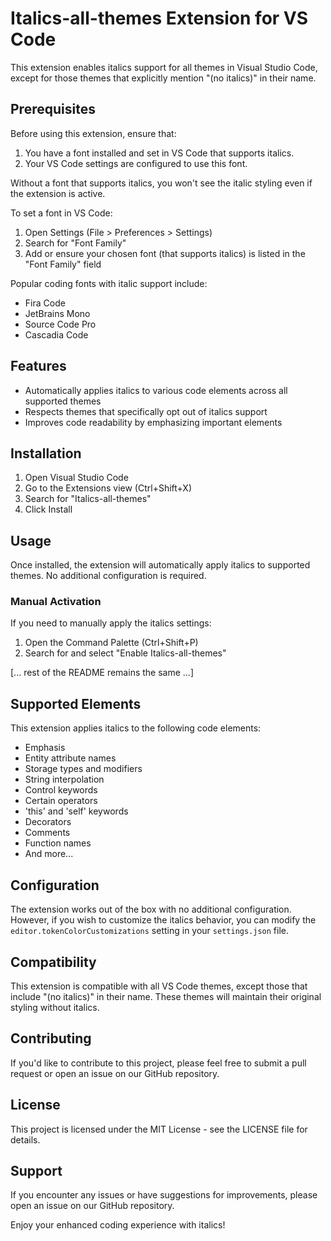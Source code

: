 # Italics-all-themes Extension for VS Code

This extension enables italics support for all themes in Visual Studio Code, except for those themes that explicitly mention "(no italics)" in their name.

## Prerequisites

Before using this extension, ensure that:

1. You have a font installed and set in VS Code that supports italics.
2. Your VS Code settings are configured to use this font.

Without a font that supports italics, you won't see the italic styling even if the extension is active.

To set a font in VS Code:

1. Open Settings (File > Preferences > Settings)
2. Search for "Font Family"
3. Add or ensure your chosen font (that supports italics) is listed in the "Font Family" field

Popular coding fonts with italic support include:

- Fira Code
- JetBrains Mono
- Source Code Pro
- Cascadia Code

## Features

- Automatically applies italics to various code elements across all supported themes
- Respects themes that specifically opt out of italics support
- Improves code readability by emphasizing important elements

## Installation

1. Open Visual Studio Code
2. Go to the Extensions view (Ctrl+Shift+X)
3. Search for "Italics-all-themes"
4. Click Install

## Usage

Once installed, the extension will automatically apply italics to supported themes. No additional configuration is required.

### Manual Activation

If you need to manually apply the italics settings:

1. Open the Command Palette (Ctrl+Shift+P)
2. Search for and select "Enable Italics-all-themes"

[... rest of the README remains the same ...]

## Supported Elements

This extension applies italics to the following code elements:

- Emphasis
- Entity attribute names
- Storage types and modifiers
- String interpolation
- Control keywords
- Certain operators
- 'this' and 'self' keywords
- Decorators
- Comments
- Function names
- And more...

## Configuration

The extension works out of the box with no additional configuration. However, if you wish to customize the italics behavior, you can modify the `editor.tokenColorCustomizations` setting in your `settings.json` file.

## Compatibility

This extension is compatible with all VS Code themes, except those that include "(no italics)" in their name. These themes will maintain their original styling without italics.

## Contributing

If you'd like to contribute to this project, please feel free to submit a pull request or open an issue on our GitHub repository.

## License

This project is licensed under the MIT License - see the LICENSE file for details.

## Support

If you encounter any issues or have suggestions for improvements, please open an issue on our GitHub repository.

Enjoy your enhanced coding experience with italics!
